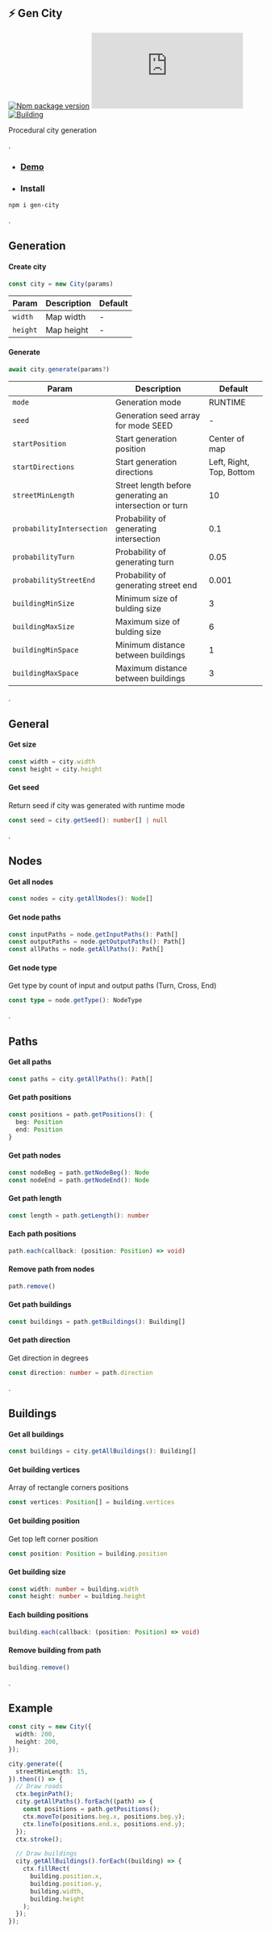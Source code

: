 ## ⚡ Gen City
[![Npm package version](https://badgen.net/npm/v/gen-city)](https://npmjs.com/package/gen-city)
[![Small size](https://img.badgesize.io/neki-dev/gen-city/master/dist/index.js)](https://github.com/neki-dev/gen-city/blob/master/dist/index.js)
[![Building](https://github.com/neki-dev/gen-city/actions/workflows/build.yml/badge.svg)](https://github.com/neki-dev/gen-city/actions/workflows/build.yml)

Procedural city generation

.

* ### [Demo](https://gen-city.neki.guru/)

* ### Install

```sh
npm i gen-city
```

.

## Generation
#### Create city
```ts
const city = new City(params)
```
| Param | Description | Default |
| ------|-------------|---------|
| `width` | Map width | - | 
| `height` | Map height | - | 

#### Generate
```ts
await city.generate(params?)
```
| Param | Description | Default |
| ------|-------------|---------|
| `mode` | Generation mode | RUNTIME |
| `seed` | Generation seed array for mode SEED | - |
| `startPosition` | Start generation position | Center of map |
| `startDirections` | Start generation directions | Left, Right, Top, Bottom |
| `streetMinLength` | Street length before generating an intersection or turn | 10 |
| `probabilityIntersection` | Probability of generating intersection | 0.1 |
| `probabilityTurn` | Probability of generating turn | 0.05 |
| `probabilityStreetEnd` | Probability of generating street end | 0.001 |
| `buildingMinSize` | Minimum size of bulding size | 3 |
| `buildingMaxSize` | Maximum size of bulding size | 6 |
| `buildingMinSpace` | Minimum distance between buildings | 1 |
| `buildingMaxSpace` | Maximum distance between buildings | 3 |

.

## General

#### Get size
```ts
const width = city.width
const height = city.height
```

#### Get seed
Return seed if city was generated with runtime mode
```ts
const seed = city.getSeed(): number[] | null
```

.

## Nodes

#### Get all nodes
```ts
const nodes = city.getAllNodes(): Node[]
```

#### Get node paths
```ts
const inputPaths = node.getInputPaths(): Path[]
const outputPaths = node.getOutputPaths(): Path[]
const allPaths = node.getAllPaths(): Path[]
```

#### Get node type
Get type by count of input and output paths (Turn, Cross, End)
```ts
const type = node.getType(): NodeType
```

.

## Paths

#### Get all paths
```ts
const paths = city.getAllPaths(): Path[]
```

#### Get path positions
```ts
const positions = path.getPositions(): { 
  beg: Position
  end: Position
}
```

#### Get path nodes
```ts
const nodeBeg = path.getNodeBeg(): Node
const nodeEnd = path.getNodeEnd(): Node
```

#### Get path length
```ts
const length = path.getLength(): number
```

#### Each path positions
```ts
path.each(callback: (position: Position) => void)
```

#### Remove path from nodes
```ts
path.remove()
```

#### Get path buildings
```ts
const buildings = path.getBuildings(): Building[]
```

#### Get path direction
Get direction in degrees
```ts
const direction: number = path.direction
```

.

## Buildings

#### Get all buildings
```ts
const buildings = city.getAllBuildings(): Building[]
```

#### Get building vertices
Array of rectangle corners positions
```ts
const vertices: Position[] = building.vertices
```

#### Get building position
Get top left corner position
```ts
const position: Position = building.position
```

#### Get building size
```ts
const width: number = building.width
const height: number = building.height
```

#### Each building positions
```ts
building.each(callback: (position: Position) => void)
```

#### Remove building from path
```ts
building.remove()
```

.

## Example

```ts
const city = new City({
  width: 200,
  height: 200,
});

city.generate({
  streetMinLength: 15,
}).then(() => {
  // Draw roads
  ctx.beginPath();
  city.getAllPaths().forEach((path) => {
    const positions = path.getPositions();
    ctx.moveTo(positions.beg.x, positions.beg.y);
    ctx.lineTo(positions.end.x, positions.end.y);
  });
  ctx.stroke();

  // Draw buildings
  city.getAllBuildings().forEach((building) => {
    ctx.fillRect(
      building.position.x,
      building.position.y,
      building.width,
      building.height
    );
  });
});
```